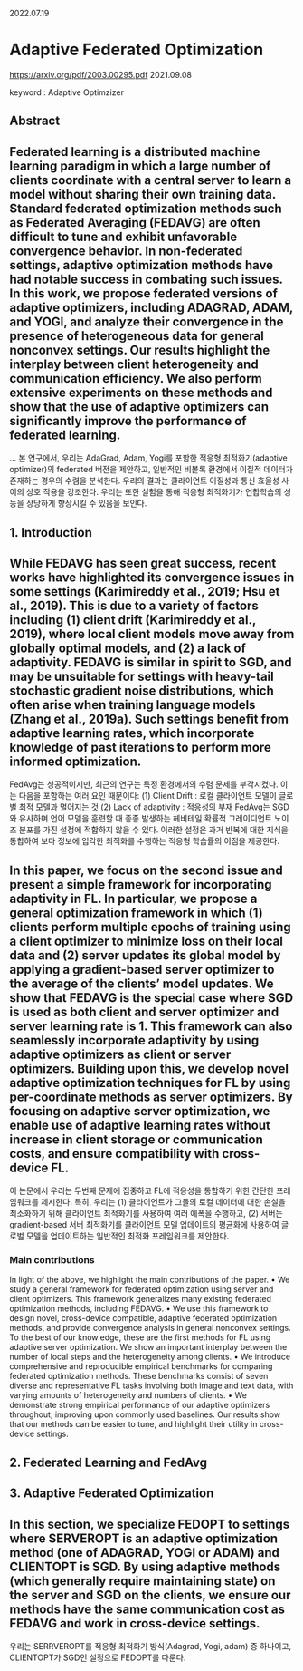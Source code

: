 2022.07.19

# Adaptive Federated Optimization
https://arxiv.org/pdf/2003.00295.pdf 2021.09.08

keyword : Adaptive Optimzizer


## Abstract
Federated learning is a distributed machine learning paradigm in which a large number of clients coordinate with a central server to learn a model without sharing their own training data. Standard federated optimization methods such as Federated Averaging (FEDAVG) are often difficult to tune and exhibit unfavorable convergence behavior.
In non-federated settings, adaptive optimization methods have had notable success in combating such issues. 
In this work, we propose federated versions of adaptive optimizers, including ADAGRAD, ADAM, and YOGI, and analyze their convergence in the presence of heterogeneous data for general nonconvex settings. Our results highlight the interplay between client heterogeneity and communication efficiency. We also perform extensive experiments on these methods and show that the use of adaptive optimizers can significantly improve the performance of federated learning.
----------------------------------------------------------
...
본 연구에서, 우리는 AdaGrad, Adam, Yogi를 포함한 적응형 최적화기(adaptive optimizer)의 federated 버전을 제안하고, 일반적인 비볼록 환경에서 이질적 데이터가 존재하는 경우의 수렴을 분석한다. 우리의 결과는 클라이언트 이질성과 통신 효율성 사이의 상호 작용을 강조한다. 우리는 또한 실험을 통해 적응형 최적화기가 연합학습의 성능을 상당하게 향상시킬 수 있음을 보인다.


## 1. Introduction
While FEDAVG has seen great success, recent works have highlighted its convergence issues in some settings (Karimireddy et al., 2019; Hsu et al., 2019). This is due to a variety of factors including (1) client drift (Karimireddy et al., 2019), where local client models move away from globally optimal models, and (2) a lack of adaptivity. 
FEDAVG is similar in spirit to SGD, and may be unsuitable for settings with heavy-tail stochastic gradient noise distributions, which often arise when training language models (Zhang et al., 2019a). Such settings benefit from adaptive learning rates, which incorporate knowledge of past iterations to perform more informed optimization.
----------------------------------------------------------
FedAvg는 성공적이지만, 최근의 연구는 특정 환경에서의 수렴 문제를 부각시켰다. 이는 다음을 포함하는 여러 요인 때문이다: (1) Client Drift : 로컬 클라이언트 모델이 글로벌 최적 모델과 멀어지는 것 (2) Lack of adaptivity : 적응성의 부재
FedAvg는 SGD와 유사하며 언어 모델을 훈련할 때 종종 발생하는 헤비테일 확률적 그레이디언트 노이즈 분포를 가진 설정에 적합하지 않을 수 있다. 이러한 설정은 과거 반복에 대한 지식을 통합하여 보다 정보에 입각한 최적화를 수행하는 적응형 학습률의 이점을 제공한다.

In this paper, we focus on the second issue and present a simple framework for incorporating adaptivity in FL. In particular, we propose a general optimization framework in which (1) clients perform multiple epochs of training using a client optimizer to minimize loss on their local data and (2) server updates its global model by applying a gradient-based server optimizer to the average of the clients’ model updates.
We show that FEDAVG is the special case where SGD is used as both client and server optimizer and server learning rate is 1. This framework can also seamlessly incorporate adaptivity by using adaptive optimizers as client or server optimizers. Building upon this, we develop novel adaptive optimization techniques for FL by using per-coordinate methods as server optimizers. By focusing on adaptive server optimization, we enable use of adaptive learning rates without increase in client storage or communication costs, and ensure compatibility with cross-device FL.
-----------------------------------------------------------
이 논문에서 우리는 두번째 문제에 집중하고 FL에 적응성을 통합하기 위한 간단한 프레임워크를 제시한다. 특히, 우리는 (1) 클라이언트가 그들의 로컬 데이터에 대한 손실을 최소화하기 위해 클라이언트 최적화기를 사용하여 여러 에폭을 수행하고, (2) 서버는 gradient-based 서버 최적화기를 클라이언트 모델 업데이트의 평균화에 사용하여 글로벌 모델을 업데이트하는 일반적인 최적화 프레임워크를 제안한다.

### Main contributions 
In light of the above, we highlight the main contributions of the paper.
• We study a general framework for federated optimization using server and client optimizers. This framework generalizes many existing federated optimization methods, including FEDAVG.
• We use this framework to design novel, cross-device compatible, adaptive federated optimization methods, and provide convergence analysis in general nonconvex settings. To the best of our knowledge, these are the first methods for FL using adaptive server optimization. We show an important interplay between the number of local steps and the heterogeneity among clients.
• We introduce comprehensive and reproducible empirical benchmarks for comparing federated optimization methods. These benchmarks consist of seven diverse and representative FL tasks involving both image and text data, with varying amounts of heterogeneity and numbers of clients.
• We demonstrate strong empirical performance of our adaptive optimizers throughout, improving upon commonly used baselines. Our results show that our methods can be easier to tune, and highlight their utility in cross-device settings.

## 2. Federated Learning and FedAvg


## 3. Adaptive Federated Optimization
In this section, we specialize FEDOPT to settings where SERVEROPT is an adaptive optimization method (one of ADAGRAD, YOGI or ADAM) and CLIENTOPT is SGD. By using adaptive methods (which generally require maintaining state) on the server and SGD on the clients, we ensure our methods have the same communication cost as FEDAVG and work in cross-device settings.
--------------------------------------------------------
우리는 SERRVEROPT를 적응형 최적화기 방식(Adagrad, Yogi, adam) 중 하나이고, CLIENTOPT가 SGD인 설정으로 FEDOPT를 다룬다.


